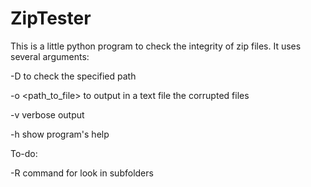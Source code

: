 # ZipTester


This is a little python program to check the integrity of zip files. It uses several arguments:

-D <path> to check the specified path

-o <path_to_file> to output in a text file the corrupted files

-v verbose output

-h show program's help


To-do:

-R command for look in subfolders
